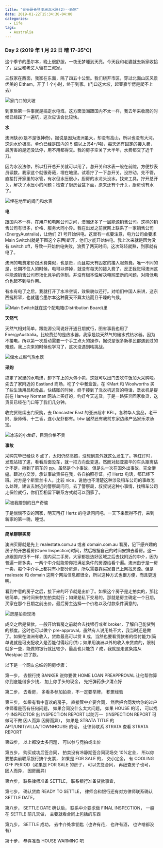```yaml
---
title: "光头哥长登澳洲流水账(2)--新家"
date: 2019-01-22T15:34:30-04:00
categories:
  - Life
tags:
  - Australia
---
```


### Day 2 (2019 年 1 月 22 日 晴 17-35°C)

这个季节的墨尔本，晚上很舒服，一夜无梦睡到天亮。今天我和老婆就去新家收拾了，豆豆和老丈人留在三叔家。

三叔家在西面，我家在东面，隔了四五十公里。我们绕开市区，穿过北面山区风景优美的 Eltham，开了 1 个小时，终于到家。(门口这大坡，起亚嘉华愣是爬不上去)

![家门口的大坡](https://guangtoutou-photos.oss-cn-shanghai.aliyuncs.com/home.JPG-720w)

到家后第一件事就是搞定水电煤。这方面澳洲跟国内不太一样，我去年来收房的时候已经踩了一遍坑，这次应该会比较快。

**水**

澳洲缺水(是不是很神奇)，据说是因为澳洲虽大，却没有高山，所以也没有大河。这边水价极高，单价已经是国内的 5 倍以上(\$4+/吨)，每天还有固定的接入费，最厉害的是还没法停，用不用都得交。我的房子空关了大半年，水费都交了近千刀。

因为水没法停，所以打开总开关就可以用了。总开关和水表一般在前院，方便抄表员读数。我家这个就很奇葩，埋在地里。试着拧了一下总开关，没拧动。先不管，直接打开家里的水管，有水但水压很小，厨房的水龙头没水。找来工具，拧开总开关，解决了水压小的问题；检查了厨房台盆下面，原来还有个开关，厨房也有水了。

![埋在地里的阀门和水表](https://guangtoutou-photos.oss-cn-shanghai.aliyuncs.com/stoptap.jpg-720w)

**电**

跟国内不一样，在用户和电网公司之间，澳洲还多了一层能源销售公司。这样的销售公司有很多，价格、服务大同小异。我在出发之前就网上联系了一家销售公司(EnergyAustralia)，让他们 21 号开始供电。这里有一点要注意，电力公司会要求 Main Switch(就是下图这个东西)断开，他们才能开始供电。我上次来就是因为没有 switch off，导致一开始供电失败，浪费了两天时间。这次驾轻就熟，到家就有电了。

澳洲的电费定价跟水费类似，也是贵，而且每天有固定的接入服务费。唯一不同的是，长期不住人的时候，电可以停掉，就没有每天的接入费了。反正我觉得澳洲这种能源销售公司市场化竞争的体制，并没有根本性解决电网垄断的问题，对降低电价也起不到啥作用。

有水有电了之后，我就打开了水冷空调，效果貌似还行。对咱们中国人来讲，这东西挺稀罕，也就适合墨尔本这种夏天不算太热而且干燥的气候。

![Main Switch就在这个配电箱(Distribution Board)里](https://guangtoutou-photos.oss-cn-shanghai.aliyuncs.com/main_switch.jpg-720w)

**天然气**

天然气相对简单，跟能源公司说好开通日期就行，图省事我也用了 EnergyAustralia。比较费劲的是热水器，我家是烧天然气的储水式热水器。因为不接电，所以第一次启动需要一个手工点火的操作，据说是很多新移民都遇到过的难题。我上次来的时候也学习了，这次没遇到啥挑战。

![储水式燃气热水器](https://guangtoutou-photos.oss-cn-shanghai.aliyuncs.com/hot_water_system.jpg-720w)

**采购**

搞定了家里的水电煤，卸下车上的大包小包，这就可以出门去吃午饭加大采购啦。先去了家附近的 Eastland 商场，吃了个中餐盒饭，在 KMart 和 Woolworths 买了些生活用品和食品。快结账的时候，终于接到了洗衣机送货的电话，洗衣机是提前在 Harvey Norman 网站上买好的，约好今天送货。于是一路狂奔回家收货，送货员已经在门口等了我们几分钟。

收完货继续出门采购，去 Doncaster East 的亚洲超市 KFL。各种华人食品，老干妈、康师傅、十三香，连小龙虾都有。btw 居然还有我前东家边缘产品家乐浓汤宝。

![冰冻的小龙虾，目测价格不贵](https://guangtoutou-photos.oss-cn-shanghai.aliyuncs.com/kfl_crawfish.jpg-720w)

**事故**

采购完毕已经快 8 点了，太阳仍然高照，没想到意外就这么发生了。等红灯时，发现站错了道，看看后面没车，就一把方向盘变道。然而对起亚嘉华的车头距离估计不足，擦到了前车的 pp。虽然是个小事故，但是头一次在国外出事故，完全懵逼。跟对方交涉，承认事故责任在我，各自拍照存证。打 Hertz 电话，都已经下班。对方是个斯里兰卡人，比较 nice，说他也不清楚这种涉及租车公司的事故怎么处理，建议去附近的警察局问问。去了警察局，叔叔说这种小事情，找租车公司走保险就行，你们互相留下联系方式就可以回家了。

![被我蹭到的日产奇骏](https://guangtoutou-photos.oss-cn-shanghai.aliyuncs.com/car_accident.jpg-720w)

于是惴惴不安的回家，明天再打 Hertz 的电话问问吧。一天下来累得不行，来到新家的第一晚，睡觉。

---

**简单聊聊买房**

澳洲买房就是先上 realestate.com.au 或者 domain.com.au 看房，记下感兴趣的房子的开放看房(Open Inspection)时间，然后根据自己的时间安排去看房。这一点跟国内很不一样，国内买二手房，大家都是选好区域之后去找附近的中介，因为普遍一房多卖，一两个中介就能带你把满足条件的房源给看个遍。澳洲由于是一房一卖，每个中介手上都只有小部分房源，所以需要靠买家自己上网找房源。但是 realesate 和 domain 这两个网站信息都很全，所以这种方式也很方便，而且更透明。

看到中意的房子之后，接下来的环节就是出价了。如果这个房子是走拍卖的，那比较简单，按时间来参加拍卖就行；如果是私下交易的，那就是房主确定一个日期，买家在那个日期之前出价，最后房主选择一个价格以及付款条件满意的。

![房屋拍卖现场](https://guangtoutou-photos.oss-cn-shanghai.aliyuncs.com/auction.jpg-720w)

成交之后是贷款，一般开始看房之前就会去找银行或者 broker，了解自己能贷到的额度。这时也可以做个 pre-approval，虽然有人说用处不大，我当时还是做了。如果在澳洲有收入，贷款最高可以贷 8 成，当然也要看贷款者的偿付能力(简单说就是可支配收入是否能付得起月供)；如果用澳洲以外的收入来贷款的，限制就多一些，能做的银行就比较少，最高也只能贷 7 成，我就是走这条路从 Westpac 贷了款。

以下是一个网友总结的购房步骤：

第一步， 去银行找 BANKER 说你要做 HOME LOAN PREAPPROVAL 让他帮你算你到底能借多少钱， 加上你手头的现金， 先把弹药多少清点好

第二步， 去看房， 多看多参加拍卖，不一定要举牌， 积累经验

第三步， 如果有看中喜欢的房子， 直接管中介要合同， 然后把合同发给你的过户律师看是否有任何问题， 如果合同没什么太大问题， 如果 HOUSE 的话， 可以找个 INSPECTOR 出 INSPECTION REPORT 以防万一（INSPECTION REPORT 可做可不做 因人而异 因房而异）， 如果是 STRATA TITLE 的 APT/UNIT/VILLA/TOWNHOUSE 的话， 让律师联系 STRATA 查看 STRATA REPORT

第四步， 以上都没太多问题， 可以参与竞拍或出价

第五步， 购买成功后签合同， 拍卖没有冷静期签合同现场交 10%定金， 所以你要拍卖前联系银行搞个支票， 如果是 FOR SALE 的， 交小定金， 有 COOLING OFF PERIOD（如果是 FOR SALE 的房子， 可以先签合同， 再细查房子也可， 因人而异， 因房而异）

第六步， 联系律师准备 SETTLE， 联系银行准备贷款事宜，

第七步， 确认贷款 READY TO SETTLE， 律师会和银行还有对方律师联系确认 SETTLE DATE，

第八步， SETTLE DATE 确认后， 联系中介要求做 FINAL INSPECTION， 一般在 SETTLE 前几天做， 主要就看合同上包括的东西

第九步， SETTLE 成功， 去中介处拿钥匙（也许有花， 也许有酒， 也许啥都没有）

第十步， 恭喜准备 HOUSE WARMING 吧
